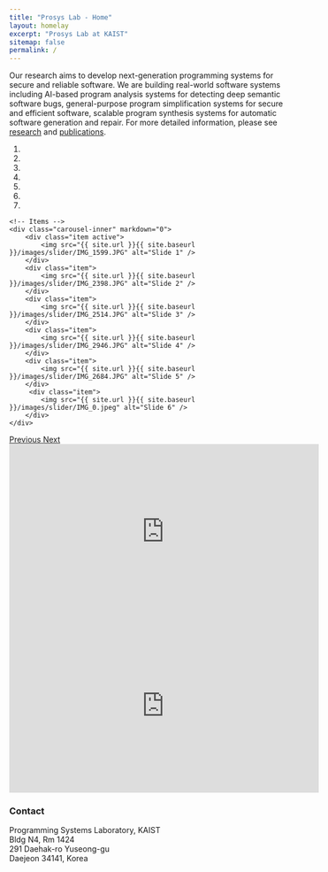 ```yaml
---
title: "Prosys Lab - Home"
layout: homelay
excerpt: "Prosys Lab at KAIST"
sitemap: false
permalink: /
---
```


Our research aims to develop next-generation programming systems for secure and reliable software.
We are building real-world software systems including AI-based program analysis systems for detecting deep semantic software bugs,
general-purpose program simplification systems for secure and efficient software,
scalable program synthesis systems for automatic software generation and repair.
For more detailed information, please see <a href="research">research</a> and <a href="publications/">publications</a>.

<div markdown="0" id="carousel" class="carousel slide" data-ride="carousel" data-interval="4000" data-pause="hover" >
    <!-- Menu -->
    <ol class="carousel-indicators">
        <li data-target="#carousel" data-slide-to="0" class="active"></li>
        <li data-target="#carousel" data-slide-to="1"></li>
        <li data-target="#carousel" data-slide-to="2"></li>
        <li data-target="#carousel" data-slide-to="3"></li>
        <li data-target="#carousel" data-slide-to="4"></li>
        <li data-target="#carousel" data-slide-to="5"></li>
        <li data-target="#carousel" data-slide-to="6"></li>
    </ol>

    <!-- Items -->
    <div class="carousel-inner" markdown="0">
        <div class="item active">
            <img src="{{ site.url }}{{ site.baseurl }}/images/slider/IMG_1599.JPG" alt="Slide 1" />
        </div>
        <div class="item">
            <img src="{{ site.url }}{{ site.baseurl }}/images/slider/IMG_2398.JPG" alt="Slide 2" />
        </div>
        <div class="item">
            <img src="{{ site.url }}{{ site.baseurl }}/images/slider/IMG_2514.JPG" alt="Slide 3" />
        </div>
        <div class="item">
            <img src="{{ site.url }}{{ site.baseurl }}/images/slider/IMG_2946.JPG" alt="Slide 4" />
        </div>
        <div class="item">
            <img src="{{ site.url }}{{ site.baseurl }}/images/slider/IMG_2684.JPG" alt="Slide 5" />
        </div>
         <div class="item">
            <img src="{{ site.url }}{{ site.baseurl }}/images/slider/IMG_0.jpeg" alt="Slide 6" />
        </div>
    </div>
  <a class="left carousel-control" href="#carousel" role="button" data-slide="prev">
    <span class="glyphicon glyphicon-chevron-left" aria-hidden="true"></span>
    <span class="sr-only">Previous</span>
  </a>
  <a class="right carousel-control" href="#carousel" role="button" data-slide="next">
    <span class="glyphicon glyphicon-chevron-right" aria-hidden="true"></span>
    <span class="sr-only">Next</span>
  </a>
</div>

<!--
<figure class="fourth">
  <img src="{{ site.url }}{{ site.baseurl }}/images/logopic/Logo_Leiden.jpg" style="width: 210px">
  <img src="{{ site.url }}{{ site.baseurl }}/images/logopic/Logo_Nanofront.jpg" style="width: 110px">
  <img src="{{ site.url }}{{ site.baseurl }}/images/logopic/Logo_NWO.jpg" style="width: 120px">
  <img src="{{ site.url }}{{ site.baseurl }}/images/logopic/Logo_ERC.jpg" style="width: 110px">
</figure>
-->

<div align="center">
  <iframe width="560" height="315" src="https://www.youtube.com/embed/Nm0LlEeCux4" frameborder="0" allow="accelerometer; autoplay; encrypted-media; gyroscope; picture-in-picture" allowfullscreen></iframe>
  <iframe width="560" height="315" src="https://www.youtube.com/embed/2bDh0bWBEd4" title="YouTube video player" frameborder="0" allow="accelerometer; autoplay; clipboard-write; encrypted-media; gyroscope; picture-in-picture" allowfullscreen></iframe>
</div>

<h3 class="header-light regular-pad">Contact</h3>
<p class="subtitle is-5">
  Programming Systems Laboratory, KAIST<br>
  Bldg N4, Rm 1424<br>
  291 Daehak-ro Yuseong-gu<br>
  Daejeon 34141, Korea
</p>
